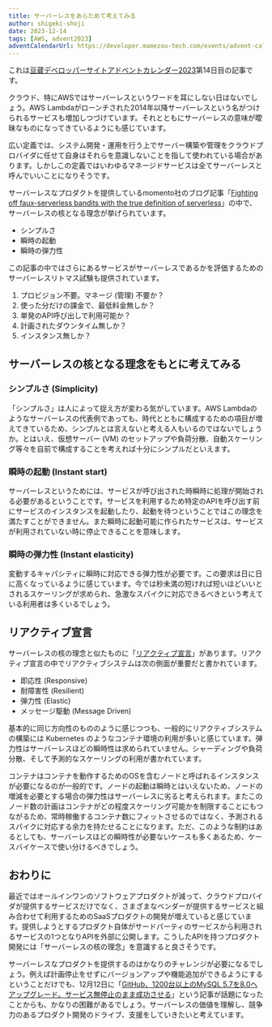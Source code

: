 ```yaml
---
title: サーバーレスをあらためて考えてみる
author: shigeki-shoji
date: 2023-12-14
tags: [AWS, advent2023]
adventCalendarUrl: https://developer.mamezou-tech.com/events/advent-calendar/2023/
---
```


これは[豆蔵デベロッパーサイトアドベントカレンダー2023](/events/advent-calendar/2023/)第14日目の記事です。

クラウド、特にAWSではサーバーレスというワードを耳にしない日はないでしょう。AWS Lambdaがローンチされた2014年以降サーバーレスという名がつけられるサービスも増加しつづけています。それとともにサーバーレスの意味が曖昧なものになってきているようにも感じています。

広い定義では、システム開発・運用を行う上でサーバー構築や管理をクラウドプロバイダに任せて自身はそれらを意識しないことを指して使われている場合があります。しかしこの定義ではいわゆるマネージドサービスは全てサーバーレスと呼んでいいことになりそうです。

サーバーレスなプロダクトを提供しているmomento社のブログ記事「[Fighting off faux-serverless bandits with the true definition of serverless](https://www.gomomento.com/blog/fighting-off-fake-serverless-bandits-with-the-true-definition-of-serverless)」の中で、サーバーレスの核となる理念が挙げられています。

- シンプルさ
- 瞬時の起動
- 瞬時の弾力性

この記事の中ではさらにあるサービスがサーバーレスであるかを評価するためのサーバーレスリトマス試験も提供されています。

1. プロビジョン不要。マネージ (管理) 不要か？
2. 使った分だけの課金で、最低料金無しか？
3. 単発のAPI呼び出しで利用可能か？
4. 計画されたダウンタイム無しか？
5. インスタンス無しか？

## サーバーレスの核となる理念をもとに考えてみる

### シンプルさ (Simplicity)

「シンプルさ」は人によって捉え方が変わる気がしています。AWS Lambdaのようなサーバーレスの代表例であっても、時代とともに構成するための項目が増えてきているため、シンプルとは言えないと考える人もいるのではないでしょうか。とはいえ、仮想サーバー (VM) のセットアップや負荷分散、自動スケーリング等々を自前で構成することを考えれば十分にシンプルだといえます。

### 瞬時の起動 (Instant start)

サーバーレスというためには、サービスが呼び出された時瞬時に処理が開始される必要があるということです。サービスを利用するため特定のAPIを呼び出す前にサービスのインスタンスを起動したり、起動を待つということではこの理念を満たすことができません。また瞬時に起動可能に作られたサービスは、サービスが利用されていない時に停止できることを意味します。

### 瞬時の弾力性 (Instant elasticity)

変動するキャパシティに瞬時に対応できる弾力性が必要です。この要求は日に日に高くなっているように感じています。今では秒未満の短ければ短いほどいいとされるスケーリングが求められ、急激なスパイクに対応できるべきという考えている利用者は多くいるでしょう。

## リアクティブ宣言

サーバーレスの核の理念と似たものに「[リアクティブ宣言](https://www.reactivemanifesto.org/ja)」があります。リアクティブ宣言の中でリアクティブシステムは次の側面が重要だと書かれています。

- 即応性 (Responsive)
- 耐障害性 (Resilient)
- 弾力性 (Elastic)
- メッセージ駆動 (Message Driven)

基本的に同じ方向性のもののように感じつつも、一般的にリアクティブシステムの構築には Kubernetes のようなコンテナ環境の利用が多いと感じています。弾力性はサーバーレスほどの瞬時性は求められていません。シャーディングや負荷分散、そして予測的なスケーリングの利用が書かれています。

コンテナはコンテナを動作するためのOSを含むノードと呼ばれるインスタンスが必要になるのが一般的です。ノードの起動は瞬時とはいえないため、ノードの増減を必要とする場合の弾力性はサーバーレスに劣ると考えられます。またこのノード数の計画はコンテナがどの程度スケーリング可能かを制限することにもつながるため、常時稼働するコンテナ数にフィットさせるのではなく、予測されるスパイクに対応する余力を持たせることになります。ただ、このような制約はあるとしても、サーバーレスほどの瞬時性が必要ないケースも多くあるため、ケースバイケースで使い分けるべきでしょう。

## おわりに

最近ではオールインワンのソフトウェアプロダクトが減って、クラウドプロバイダが提供するサービスだけでなく、さまざまなベンダーが提供するサービスと組み合わせて利用するためのSaaSプロダクトの開発が増えていると感じています。提供しようとするプロダクト自体がサードパーティのサービスから利用されるサービスの1つとなりAPIを外部に公開します。こうしたAPIを持つプロダクト開発には「サーバーレスの核の理念」を意識すると良さそうです。

サーバーレスなプロダクトを提供するのはかなりのチャレンジが必要になるでしょう。例えば計画停止をせずにバージョンアップや機能追加ができるようにするということだけでも、12月12日に「[GitHub、1200台以上のMySQL 5.7を8.0へアップグレード。サービス無停止のまま成功させる](https://www.publickey1.jp/blog/23/github1200mysql_5780.html)」という記事が話題になったことからも、かなりの困難があるでしょう。サーバーレスの価値を理解し、競争力のあるプロダクト開発のドライブ、支援をしていきたいと考えています。
